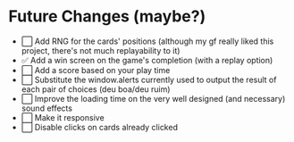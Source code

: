 # Future Changes (maybe?)
- ⬜️ Add RNG for the cards' positions (although my gf really liked this project, there's not much replayability to it)
- ✅ Add a win screen on the game's completion (with a replay option)
- ⬜️ Add a score based on your play time
- ⬜️ Substitute the window.alerts currently used to output the result of each pair of choices (deu boa/deu ruim)
- ⬜️ Improve the loading time on the very well designed (and necessary) sound effects
- ⬜️ Make it responsive
- ⬜️ Disable clicks on cards already clicked
